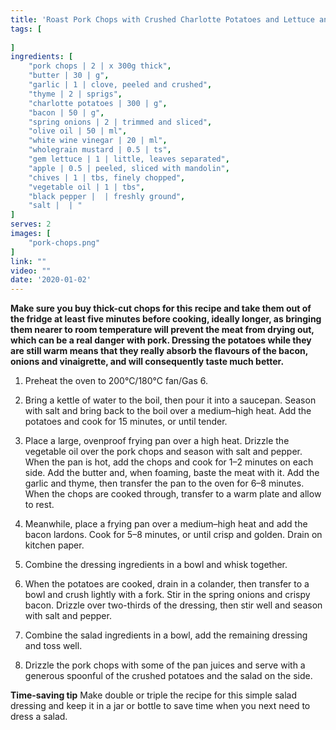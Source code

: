 ```yaml
---
title: 'Roast Pork Chops with Crushed Charlotte Potatoes and Lettuce and Apple Salad'
tags: [
    
]
ingredients: [
    "pork chops | 2 | x 300g thick",
    "butter | 30 | g",
    "garlic | 1 | clove, peeled and crushed",
    "thyme | 2 | sprigs",
    "charlotte potatoes | 300 | g",
    "bacon | 50 | g",
    "spring onions | 2 | trimmed and sliced",
    "olive oil | 50 | ml",
    "white wine vinegar | 20 | ml",
    "wholegrain mustard | 0.5 | ts",
    "gem lettuce | 1 | little, leaves separated",
    "apple | 0.5 | peeled, sliced with mandolin",
    "chives | 1 | tbs, finely chopped",
    "vegetable oil | 1 | tbs",
    "black pepper |  | freshly ground",
    "salt |  | "
]
serves: 2
images: [
    "pork-chops.png"
]
link: ""
video: ""
date: '2020-01-02'
---
```


**Make sure you buy thick-cut chops for this recipe and take them
out of the fridge at least five minutes before cooking, ideally
longer, as bringing them nearer to room temperature will prevent
the meat from drying out, which can be a real danger with pork.
Dressing the potatoes while they are still warm means that they
really absorb the flavours of the bacon, onions and vinaigrette, and
will consequently taste much better.**

1. Preheat the oven to 200°C/180°C fan/Gas 6.

2. Bring a kettle of water to the boil, then pour it into a saucepan.
Season with salt and bring back to the boil over a medium–high
heat. Add the potatoes and cook for 15 minutes, or until tender.

3. Place a large, ovenproof frying pan over a high heat. Drizzle the
vegetable oil over the pork chops and season with salt and
pepper. When the pan is hot, add the chops and cook for 1–2
minutes on each side. Add the butter and, when foaming, baste
the meat with it. Add the garlic and thyme, then transfer the pan
to the oven for 6–8 minutes. When the chops are cooked
through, transfer to a warm plate and allow to rest.

4. Meanwhile, place a frying pan over a medium–high heat and add
the bacon lardons. Cook for 5–8 minutes, or until crisp and
golden. Drain on kitchen paper.

5. Combine the dressing ingredients in a bowl and whisk together.

6. When the potatoes are cooked, drain in a colander, then
transfer to a bowl and crush lightly with a fork. Stir in the spring
onions and crispy bacon. Drizzle over two-thirds of the dressing,
then stir well and season with salt and pepper.

7. Combine the salad ingredients in a bowl, add the remaining
dressing and toss well.

8. Drizzle the pork chops with some of the pan juices and serve
with a generous spoonful of the crushed potatoes and the salad
on the side.

**Time-saving tip**
Make double or triple the recipe for this simple salad dressing
and keep it in a jar or bottle to save time when you next need to
dress a salad.
